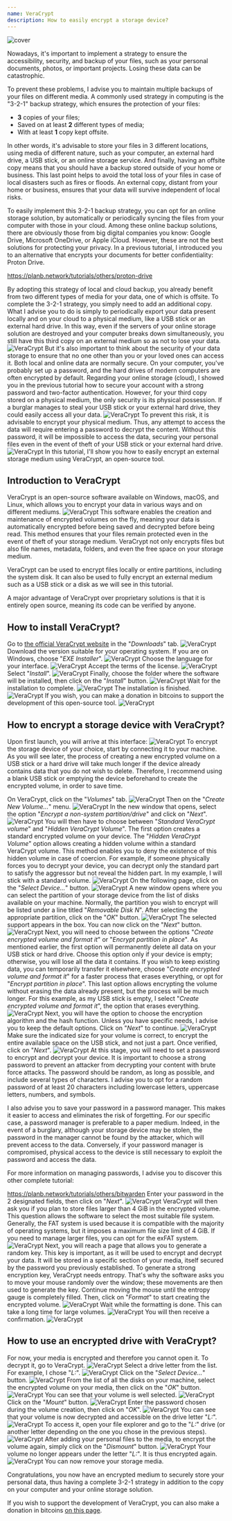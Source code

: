 ```yaml
---
name: VeraCrypt
description: How to easily encrypt a storage device?
---
```

![cover](assets/cover.webp)

Nowadays, it's important to implement a strategy to ensure the accessibility, security, and backup of your files, such as your personal documents, photos, or important projects. Losing these data can be catastrophic.

To prevent these problems, I advise you to maintain multiple backups of your files on different media. A commonly used strategy in computing is the "3-2-1" backup strategy, which ensures the protection of your files:
- **3** copies of your files;
- Saved on at least **2** different types of media;
- With at least **1** copy kept offsite.

In other words, it's advisable to store your files in 3 different locations, using media of different nature, such as your computer, an external hard drive, a USB stick, or an online storage service. And finally, having an offsite copy means that you should have a backup stored outside of your home or business. This last point helps to avoid the total loss of your files in case of local disasters such as fires or floods. An external copy, distant from your home or business, ensures that your data will survive independent of local risks.

To easily implement this 3-2-1 backup strategy, you can opt for an online storage solution, by automatically or periodically syncing the files from your computer with those in your cloud. Among these online backup solutions, there are obviously those from big digital companies you know: Google Drive, Microsoft OneDrive, or Apple iCloud. However, these are not the best solutions for protecting your privacy. In a previous tutorial, I introduced you to an alternative that encrypts your documents for better confidentiality: Proton Drive.

https://planb.network/tutorials/others/proton-drive

By adopting this strategy of local and cloud backup, you already benefit from two different types of media for your data, one of which is offsite. To complete the 3-2-1 strategy, you simply need to add an additional copy. What I advise you to do is simply to periodically export your data present locally and on your cloud to a physical medium, like a USB stick or an external hard drive. In this way, even if the servers of your online storage solution are destroyed and your computer breaks down simultaneously, you still have this third copy on an external medium so as not to lose your data.
![VeraCrypt](assets/notext/01.webp)
But it's also important to think about the security of your data storage to ensure that no one other than you or your loved ones can access it. Both local and online data are normally secure. On your computer, you've probably set up a password, and the hard drives of modern computers are often encrypted by default. Regarding your online storage (cloud), I showed you in the previous tutorial how to secure your account with a strong password and two-factor authentication. However, for your third copy stored on a physical medium, the only security is its physical possession. If a burglar manages to steal your USB stick or your external hard drive, they could easily access all your data.
![VeraCrypt](assets/notext/02.webp)
To prevent this risk, it is advisable to encrypt your physical medium. Thus, any attempt to access the data will require entering a password to decrypt the content. Without this password, it will be impossible to access the data, securing your personal files even in the event of theft of your USB stick or your external hard drive.
![VeraCrypt](assets/notext/03.webp)
In this tutorial, I'll show you how to easily encrypt an external storage medium using VeraCrypt, an open-source tool.

## Introduction to VeraCrypt

VeraCrypt is an open-source software available on Windows, macOS, and Linux, which allows you to encrypt your data in various ways and on different mediums.
![VeraCrypt](assets/notext/04.webp)
This software enables the creation and maintenance of encrypted volumes on the fly, meaning your data is automatically encrypted before being saved and decrypted before being read. This method ensures that your files remain protected even in the event of theft of your storage medium. VeraCrypt not only encrypts files but also file names, metadata, folders, and even the free space on your storage medium.

VeraCrypt can be used to encrypt files locally or entire partitions, including the system disk. It can also be used to fully encrypt an external medium such as a USB stick or a disk as we will see in this tutorial.

A major advantage of VeraCrypt over proprietary solutions is that it is entirely open source, meaning its code can be verified by anyone.

## How to install VeraCrypt?

Go to [the official VeraCrypt website](https://www.veracrypt.fr/en/Downloads.html) in the "*Downloads*" tab.
![VeraCrypt](assets/notext/05.webp)
Download the version suitable for your operating system. If you are on Windows, choose "*EXE Installer*".
![VeraCrypt](assets/notext/06.webp)
Choose the language for your interface.
![VeraCrypt](assets/notext/07.webp)
Accept the terms of the license.
![VeraCrypt](assets/notext/08.webp)
Select "*Install*".
![VeraCrypt](assets/notext/09.webp)
Finally, choose the folder where the software will be installed, then click on the "*Install*" button.
![VeraCrypt](assets/notext/10.webp)
Wait for the installation to complete.
![VeraCrypt](assets/notext/11.webp)
The installation is finished.
![VeraCrypt](assets/notext/12.webp)
If you wish, you can make a donation in bitcoins to support the development of this open-source tool.
![VeraCrypt](assets/notext/13.webp)
## How to encrypt a storage device with VeraCrypt?

Upon first launch, you will arrive at this interface:
![VeraCrypt](assets/notext/14.webp)
To encrypt the storage device of your choice, start by connecting it to your machine. As you will see later, the process of creating a new encrypted volume on a USB stick or a hard drive will take much longer if the device already contains data that you do not wish to delete. Therefore, I recommend using a blank USB stick or emptying the device beforehand to create the encrypted volume, in order to save time.

On VeraCrypt, click on the "*Volumes*" tab.
![VeraCrypt](assets/notext/15.webp)
Then on the "*Create New Volume...*" menu.
![VeraCrypt](assets/notext/16.webp)
In the new window that opens, select the option "*Encrypt a non-system partition/drive*" and click on "*Next*".
![VeraCrypt](assets/notext/17.webp)
You will then have to choose between "*Standard VeraCrypt volume*" and "*Hidden VeraCrypt Volume*". The first option creates a standard encrypted volume on your device. The "*Hidden VeraCrypt Volume*" option allows creating a hidden volume within a standard VeraCrypt volume. This method enables you to deny the existence of this hidden volume in case of coercion. For example, if someone physically forces you to decrypt your device, you can decrypt only the standard part to satisfy the aggressor but not reveal the hidden part. In my example, I will stick with a standard volume.
![VeraCrypt](assets/notext/18.webp)
On the following page, click on the "*Select Device...*" button.
![VeraCrypt](assets/notext/19.webp)
A new window opens where you can select the partition of your storage device from the list of disks available on your machine. Normally, the partition you wish to encrypt will be listed under a line titled "*Removable Disk N*". After selecting the appropriate partition, click on the "*OK*" button.
![VeraCrypt](assets/notext/20.webp)
The selected support appears in the box. You can now click on the "*Next*" button. ![VeraCrypt](assets/notext/21.webp)
Next, you will need to choose between the options "*Create encrypted volume and format it*" or "*Encrypt partition in place*". As mentioned earlier, the first option will permanently delete all data on your USB stick or hard drive. Choose this option only if your device is empty; otherwise, you will lose all the data it contains. If you wish to keep existing data, you can temporarily transfer it elsewhere, choose "*Create encrypted volume and format it*" for a faster process that erases everything, or opt for "*Encrypt partition in place*". This last option allows encrypting the volume without erasing the data already present, but the process will be much longer. For this example, as my USB stick is empty, I select "*Create encrypted volume and format it*", the option that erases everything.
![VeraCrypt](assets/notext/22.webp)
Next, you will have the option to choose the encryption algorithm and the hash function. Unless you have specific needs, I advise you to keep the default options. Click on "*Next*" to continue.
![VeraCrypt](assets/notext/23.webp)
Make sure the indicated size for your volume is correct, to encrypt the entire available space on the USB stick, and not just a part. Once verified, click on "*Next*".
![VeraCrypt](assets/notext/24.webp)
At this stage, you will need to set a password to encrypt and decrypt your device. It is important to choose a strong password to prevent an attacker from decrypting your content with brute force attacks. The password should be random, as long as possible, and include several types of characters. I advise you to opt for a random password of at least 20 characters including lowercase letters, uppercase letters, numbers, and symbols.

I also advise you to save your password in a password manager. This makes it easier to access and eliminates the risk of forgetting. For our specific case, a password manager is preferable to a paper medium. Indeed, in the event of a burglary, although your storage device may be stolen, the password in the manager cannot be found by the attacker, which will prevent access to the data. Conversely, if your password manager is compromised, physical access to the device is still necessary to exploit the password and access the data.

For more information on managing passwords, I advise you to discover this other complete tutorial:

https://planb.network/tutorials/others/bitwarden
Enter your password in the 2 designated fields, then click on "*Next*". ![VeraCrypt](assets/notext/25.webp)
VeraCrypt will then ask you if you plan to store files larger than 4 GiB in the encrypted volume. This question allows the software to select the most suitable file system. Generally, the FAT system is used because it is compatible with the majority of operating systems, but it imposes a maximum file size limit of 4 GiB. If you need to manage larger files, you can opt for the exFAT system.
![VeraCrypt](assets/notext/26.webp)
Next, you will reach a page that allows you to generate a random key. This key is important, as it will be used to encrypt and decrypt your data. It will be stored in a specific section of your media, itself secured by the password you previously established. To generate a strong encryption key, VeraCrypt needs entropy. That's why the software asks you to move your mouse randomly over the window; these movements are then used to generate the key. Continue moving the mouse until the entropy gauge is completely filled. Then, click on "*Format*" to start creating the encrypted volume.
![VeraCrypt](assets/notext/27.webp)
Wait while the formatting is done. This can take a long time for large volumes.
![VeraCrypt](assets/notext/28.webp)
You will then receive a confirmation.
![VeraCrypt](assets/notext/29.webp)
## How to use an encrypted drive with VeraCrypt?

For now, your media is encrypted and therefore you cannot open it. To decrypt it, go to VeraCrypt.
![VeraCrypt](assets/notext/30.webp)
Select a drive letter from the list. For example, I chose "*L:*".
![VeraCrypt](assets/notext/31.webp)
Click on the "*Select Device...*" button.
![VeraCrypt](assets/notext/32.webp)
From the list of all the disks on your machine, select the encrypted volume on your media, then click on the "*OK*" button.
![VeraCrypt](assets/notext/33.webp)
You can see that your volume is well selected.
![VeraCrypt](assets/notext/34.webp)
Click on the "*Mount*" button.
![VeraCrypt](assets/notext/35.webp)
Enter the password chosen during the volume creation, then click on "*OK*".
![VeraCrypt](assets/notext/36.webp)
You can see that your volume is now decrypted and accessible on the drive letter "*L:*".
![VeraCrypt](assets/notext/37.webp)
To access it, open your file explorer and go to the "*L:*" drive (or another letter depending on the one you chose in the previous steps). ![VeraCrypt](assets/notext/38.webp)
After adding your personal files to the media, to encrypt the volume again, simply click on the "*Dismount*" button.
![VeraCrypt](assets/notext/39.webp)
Your volume no longer appears under the letter "*L:*". It is thus encrypted again.
![VeraCrypt](assets/notext/40.webp)
You can now remove your storage media.

Congratulations, you now have an encrypted medium to securely store your personal data, thus having a complete 3-2-1 strategy in addition to the copy on your computer and your online storage solution.

If you wish to support the development of VeraCrypt, you can also make a donation in bitcoins [on this page](https://www.veracrypt.fr/en/Donation.html).